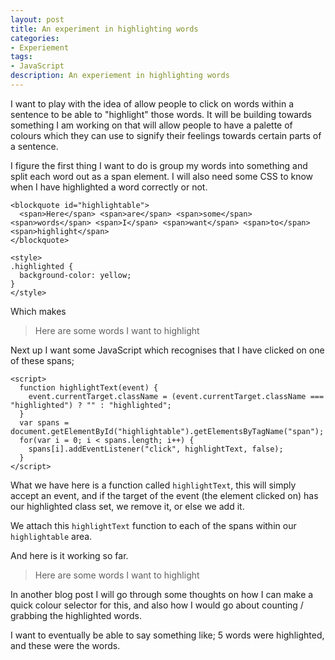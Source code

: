 ```yaml
---
layout: post
title: An experiment in highlighting words
categories:
- Experiement
tags:
- JavaScript
description: An experiement in highlighting words
---
```


I want to play with the idea of allow people to click on words within a sentence to be able to "highlight" those words. It will be building towards something I am working on that will allow people to have a palette of colours which they can use to signify their feelings towards certain parts of a sentence.

I figure the first thing I want to do is group my words into something and split each word out as a span element. I will also need some CSS to know when I have highlighted a word correctly or not.

    <blockquote id="highlightable">
	  <span>Here</span> <span>are</span> <span>some</span> <span>words</span> <span>I</span> <span>want</span> <span>to</span> <span>highlight</span>
    </blockquote>

    <style>
    .highlighted {
      background-color: yellow;
    }
    </style>

Which makes

<style>
	.highlighted {
	background-color: yellow;
	}
</style>

<blockquote>
    <span>Here</span> <span>are</span> <span>some</span> <span>words</span> <span>I</span> <span>want</span> <span>to</span> <span>highlight</span>
</blockquote>

Next up I want some JavaScript which recognises that I have clicked on one of these spans;

	<script>
	  function highlightText(event) {
	    event.currentTarget.className = (event.currentTarget.className === "highlighted") ? "" : "highlighted";
	  }
	  var spans = document.getElementById("highlightable").getElementsByTagName("span");
	  for(var i = 0; i < spans.length; i++) {
	    spans[i].addEventListener("click", highlightText, false);
	  }
	</script>

What we have here is a function called `highlightText`, this will simply accept an event, and if the target of the event (the element clicked on) has our highlighted class set, we remove it, or else we add it. 

We attach this `highlightText` function to each of the spans within our `highlightable` area.

And here is it working so far.

<blockquote id="highlightable">
    <span>Here</span> <span>are</span> <span>some</span> <span>words</span> <span>I</span> <span>want</span> <span>to</span> <span>highlight</span>
</blockquote>

<script>
	function highlightText(event) {
		event.currentTarget.className = (event.currentTarget.className === "highlighted") ? "" : "highlighted";
	}
	var spans = document.getElementById("highlightable").getElementsByTagName("span");
	for(var i = 0; i < spans.length; i++) {
		spans[i].addEventListener("click", highlightText, false);
	}
</script>


In another blog post I will go through some thoughts on how I can make a quick colour selector for this, and also how I would go about counting / grabbing the highlighted words. 

I want to eventually be able to say something like; 5 words were highlighted, and these were the words.